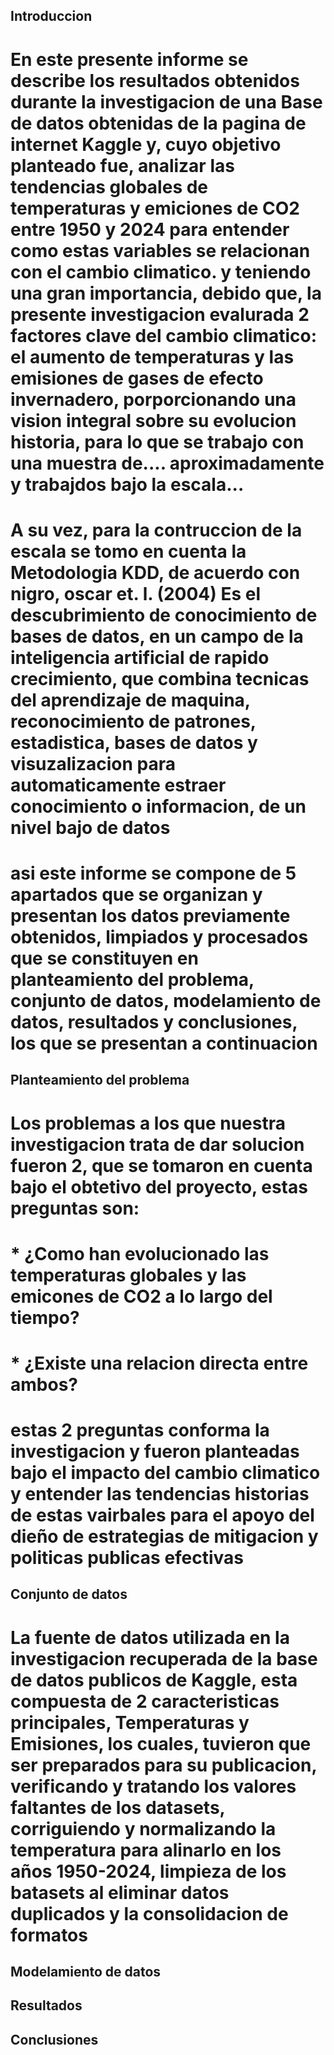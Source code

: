 ## Introduccion
# En este presente informe se describe los resultados obtenidos durante la investigacion de una Base de datos obtenidas de la pagina de internet Kaggle y, cuyo objetivo planteado fue, analizar las tendencias globales de temperaturas y emiciones de CO2 entre 1950 y 2024 para entender como estas variables se relacionan con el cambio climatico. y teniendo una gran importancia, debido que, la presente investigacion evalurada 2 factores clave del cambio climatico: el aumento de temperaturas y las emisiones de gases de efecto invernadero, porporcionando una vision integral sobre su evolucion historia, para lo que se trabajo con una muestra de.... aproximadamente y trabajdos bajo la escala... 
# A su vez, para la contruccion de la escala se tomo en cuenta la Metodologia KDD, de acuerdo con nigro, oscar et. l. (2004) Es el descubrimiento de conocimiento de bases de datos, en un campo de la inteligencia artificial de rapido crecimiento, que combina tecnicas del aprendizaje de maquina, reconocimiento de patrones, estadistica, bases de datos y visuzalizacion para automaticamente estraer conocimiento o informacion, de un nivel bajo de datos
# asi este informe se compone de 5 apartados que se organizan y presentan los datos previamente obtenidos, limpiados y procesados que se constituyen en planteamiento del problema, conjunto de datos, modelamiento de datos, resultados y conclusiones, los que se presentan a continuacion

## Planteamiento del problema
# Los problemas a los que nuestra investigacion trata de dar solucion fueron 2, que se tomaron en cuenta bajo el obtetivo del proyecto, estas preguntas son:
# * ¿Como han evolucionado las temperaturas globales y las emicones de CO2 a lo largo del tiempo?
# * ¿Existe una relacion directa entre ambos?
# estas 2 preguntas conforma la investigacion y fueron planteadas bajo el impacto del cambio climatico y entender las tendencias historias de estas vairbales para el apoyo del dieño de estrategias de mitigacion y politicas publicas efectivas

## Conjunto de datos
# La fuente de datos utilizada en la investigacion recuperada de la base de datos publicos de Kaggle, esta compuesta de 2 caracteristicas principales, Temperaturas y Emisiones, los cuales, tuvieron que ser preparados para su publicacion, verificando y tratando los valores faltantes de los datasets, corriguiendo y normalizando la temperatura para alinarlo en los años 1950-2024, limpieza de los batasets al eliminar datos duplicados y la consolidacion de formatos


## Modelamiento de datos

## Resultados

## Conclusiones
